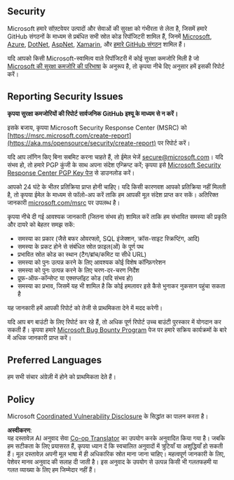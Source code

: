 <!--
CO_OP_TRANSLATOR_METADATA:
{
  "original_hash": "2d33a71bed73d6daee78e2d473ece975",
  "translation_date": "2025-07-09T06:52:09+00:00",
  "source_file": "SECURITY.md",
  "language_code": "hi"
}
-->
## Security

Microsoft हमारे सॉफ़्टवेयर उत्पादों और सेवाओं की सुरक्षा को गंभीरता से लेता है, जिसमें हमारे GitHub संगठनों के माध्यम से प्रबंधित सभी स्रोत कोड रिपॉजिटरी शामिल हैं, जिनमें [Microsoft](https://github.com/microsoft), [Azure](https://github.com/Azure), [DotNet](https://github.com/dotnet), [AspNet](https://github.com/aspnet), [Xamarin](https://github.com/xamarin), और [हमारे GitHub संगठन](https://opensource.microsoft.com/) शामिल हैं।

यदि आपको किसी Microsoft-स्वामित्व वाले रिपॉजिटरी में कोई सुरक्षा कमजोरि मिली है जो [Microsoft की सुरक्षा कमजोरि की परिभाषा](https://aka.ms/opensource/security/definition) के अनुरूप है, तो कृपया नीचे दिए अनुसार हमें इसकी रिपोर्ट करें।

## Reporting Security Issues

**कृपया सुरक्षा कमजोरियों की रिपोर्ट सार्वजनिक GitHub इश्यू के माध्यम से न करें।**

इसके बजाय, कृपया Microsoft Security Response Center (MSRC) को [https://msrc.microsoft.com/create-report](https://aka.ms/opensource/security/create-report) पर रिपोर्ट करें।

यदि आप लॉगिन किए बिना सबमिट करना चाहते हैं, तो ईमेल भेजें [secure@microsoft.com](mailto:secure@microsoft.com)। यदि संभव हो, तो हमारे PGP कुंजी के साथ अपना संदेश एन्क्रिप्ट करें; कृपया इसे [Microsoft Security Response Center PGP Key पेज](https://aka.ms/opensource/security/pgpkey) से डाउनलोड करें।

आपको 24 घंटे के भीतर प्रतिक्रिया प्राप्त होनी चाहिए। यदि किसी कारणवश आपको प्रतिक्रिया नहीं मिलती है, तो कृपया ईमेल के माध्यम से फॉलो-अप करें ताकि हम आपकी मूल संदेश प्राप्त कर सकें। अतिरिक्त जानकारी [microsoft.com/msrc](https://aka.ms/opensource/security/msrc) पर उपलब्ध है।

कृपया नीचे दी गई आवश्यक जानकारी (जितना संभव हो) शामिल करें ताकि हम संभावित समस्या की प्रकृति और दायरे को बेहतर समझ सकें:

  * समस्या का प्रकार (जैसे बफर ओवरफ्लो, SQL इंजेक्शन, क्रॉस-साइट स्क्रिप्टिंग, आदि)
  * समस्या के प्रकट होने से संबंधित स्रोत फ़ाइल(ओं) के पूर्ण पथ
  * प्रभावित स्रोत कोड का स्थान (टैग/ब्रांच/कमिट या सीधे URL)
  * समस्या को पुनः उत्पन्न करने के लिए आवश्यक कोई विशेष कॉन्फ़िगरेशन
  * समस्या को पुनः उत्पन्न करने के लिए चरण-दर-चरण निर्देश
  * प्रूफ-ऑफ-कॉन्सेप्ट या एक्सप्लॉइट कोड (यदि संभव हो)
  * समस्या का प्रभाव, जिसमें यह भी शामिल है कि कोई हमलावर इसे कैसे भुनाकर नुकसान पहुंचा सकता है

यह जानकारी हमें आपकी रिपोर्ट को तेजी से प्राथमिकता देने में मदद करेगी।

यदि आप बग बाउंटी के लिए रिपोर्ट कर रहे हैं, तो अधिक पूर्ण रिपोर्ट उच्च बाउंटी पुरस्कार में योगदान कर सकती हैं। कृपया हमारे [Microsoft Bug Bounty Program](https://aka.ms/opensource/security/bounty) पेज पर हमारे सक्रिय कार्यक्रमों के बारे में अधिक जानकारी प्राप्त करें।

## Preferred Languages

हम सभी संचार अंग्रेज़ी में होने को प्राथमिकता देते हैं।

## Policy

Microsoft [Coordinated Vulnerability Disclosure](https://aka.ms/opensource/security/cvd) के सिद्धांत का पालन करता है।

**अस्वीकरण**:  
यह दस्तावेज़ AI अनुवाद सेवा [Co-op Translator](https://github.com/Azure/co-op-translator) का उपयोग करके अनुवादित किया गया है। जबकि हम सटीकता के लिए प्रयासरत हैं, कृपया ध्यान दें कि स्वचालित अनुवादों में त्रुटियाँ या अशुद्धियाँ हो सकती हैं। मूल दस्तावेज़ अपनी मूल भाषा में ही अधिकारिक स्रोत माना जाना चाहिए। महत्वपूर्ण जानकारी के लिए, पेशेवर मानव अनुवाद की सलाह दी जाती है। इस अनुवाद के उपयोग से उत्पन्न किसी भी गलतफहमी या गलत व्याख्या के लिए हम जिम्मेदार नहीं हैं।